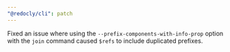 ```yaml
---
"@redocly/cli": patch
---
```


Fixed an issue where using the `--prefix-components-with-info-prop` option with the `join` command caused `$refs` to include duplicated prefixes.
